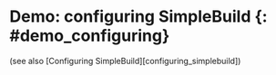 # Demo: configuring SimpleBuild {: #demo_configuring}

(see also [Configuring SimpleBuild][configuring_simplebuild])

<asciinema-player src="/ascii/configuring_simplebuild.json" cols="100" rows="30" />
